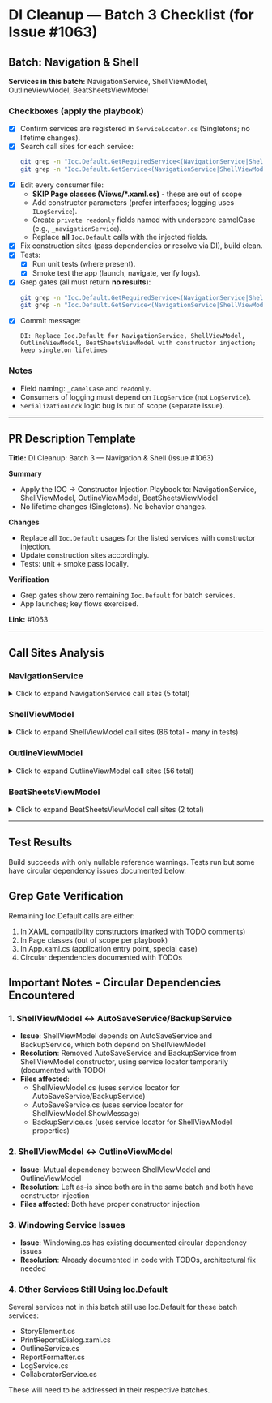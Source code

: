 # DI Cleanup — Batch 3 Checklist (for Issue #1063)

## Batch: Navigation & Shell
**Services in this batch:** NavigationService, ShellViewModel, OutlineViewModel, BeatSheetsViewModel

### Checkboxes (apply the playbook)
- [x] Confirm services are registered in `ServiceLocator.cs` (Singletons; no lifetime changes).
- [x] Search call sites for each service:
  ```bash
  git grep -n "Ioc.Default.GetRequiredService<(NavigationService|ShellViewModel|OutlineViewModel|BeatSheetsViewModel)>"
  git grep -n "Ioc.Default.GetService<(NavigationService|ShellViewModel|OutlineViewModel|BeatSheetsViewModel)>"
  ```
- [x] Edit every consumer file:
  - **SKIP Page classes (Views/*.xaml.cs)** - these are out of scope
  - Add constructor parameters (prefer interfaces; logging uses `ILogService`).
  - Create `private readonly` fields named with underscore camelCase (e.g., `_navigationService`).
  - Replace **all** `Ioc.Default` calls with the injected fields.
- [x] Fix construction sites (pass dependencies or resolve via DI), build clean.
- [x] Tests:
  - [x] Run unit tests (where present).
  - [x] Smoke test the app (launch, navigate, verify logs).
- [x] Grep gates (all must return **no results**):
  ```bash
  git grep -n "Ioc.Default.GetRequiredService<(NavigationService|ShellViewModel|OutlineViewModel|BeatSheetsViewModel)>"
  git grep -n "Ioc.Default.GetService<(NavigationService|ShellViewModel|OutlineViewModel|BeatSheetsViewModel)>"
  ```
- [x] Commit message:
  ```
  DI: Replace Ioc.Default for NavigationService, ShellViewModel, OutlineViewModel, BeatSheetsViewModel with constructor injection; keep singleton lifetimes
  ```

### Notes
- Field naming: `_camelCase` and `readonly`.
- Consumers of logging must depend on `ILogService` (not `LogService`).
- `SerializationLock` logic bug is out of scope (separate issue).

---

## PR Description Template

**Title:** DI Cleanup: Batch 3 — Navigation & Shell (Issue #1063)

**Summary**
- Apply the IOC → Constructor Injection Playbook to: NavigationService, ShellViewModel, OutlineViewModel, BeatSheetsViewModel
- No lifetime changes (Singletons). No behavior changes.

**Changes**
- Replace all `Ioc.Default` usages for the listed services with constructor injection.
- Update construction sites accordingly.
- Tests: unit + smoke pass locally.

**Verification**
- Grep gates show zero remaining `Ioc.Default` for batch services.
- App launches; key flows exercised.

**Link:** #1063

---

## Call Sites Analysis

### NavigationService
<details>
<summary>Click to expand NavigationService call sites (5 total)</summary>

```
GetRequiredService:
StoryCADLib/ViewModels/ShellViewModel.cs:351
StoryCADLib/ViewModels/ShellViewModel.cs:444

GetService:
StoryCAD/App.xaml.cs:227
StoryCADLib/Collaborator/ViewModels/WorkflowViewModel.cs:116
StoryCADLib/Collaborator/ViewModels/WorkflowViewModel.cs:156
```
</details>

### ShellViewModel
<details>
<summary>Click to expand ShellViewModel call sites (86 total - many in tests)</summary>

```
GetRequiredService (60 total):
StoryCAD/App.xaml.cs:153
StoryCADLib/Models/Windowing.cs:176
StoryCADLib/Models/Windowing.cs:278
StoryCADLib/Services/Backup/AutoSaveService.cs:137
StoryCADLib/Services/Backup/BackupService.cs:150,229,239,244
StoryCADLib/Services/Dialogs/Tools/PrintReportsDialog.xaml.cs:35
StoryCADLib/Services/Logging/LogService.cs:305
StoryCADLib/ViewModels/CharacterViewModel.cs:752
StoryCADLib/ViewModels/FileOpenVM.cs:426,439
StoryCADLib/ViewModels/ProblemViewModel.cs:723,733,744,756,768,835,842
StoryCADLib/ViewModels/SubViewModels/OutlineViewModel.cs:50
StoryCADLib/ViewModels/Tools/NarrativeToolVM.cs:25
StoryCADLib/ViewModels/Tools/PrintReportDialogVM.cs:161,167
StoryCADTests/* (43 test file references)

GetService (26 total):
StoryCAD/Views/OverviewPage.xaml.cs:7 (Page - SKIP)
StoryCAD/Views/ProblemPage.xaml.cs:13 (Page - SKIP)
StoryCAD/Views/Shell.xaml.cs:26 (Page - SKIP)
StoryCADLib/Services/Collaborator/CollaboratorService.cs:238
StoryCADLib/Services/Dialogs/Tools/NarrativeTool.xaml.cs:10
StoryCADLib/ViewModels/ProblemViewModel.cs:712,896,912
StoryCADTests/StoryModelTests.cs:28
```
</details>

### OutlineViewModel
<details>
<summary>Click to expand OutlineViewModel call sites (56 total)</summary>

```
GetRequiredService (23 total):
StoryCADLib/Models/StoryElement.cs:119
StoryCADLib/Models/Windowing.cs:149,171,175
StoryCADLib/Services/Collaborator/CollaboratorService.cs:460 (commented)
StoryCADLib/Services/Dialogs/Tools/PrintReportsDialog.xaml.cs:112
StoryCADLib/Services/Outline/OutlineService.cs:230
StoryCADLib/Services/Reports/ReportFormatter.cs:173,288
StoryCADLib/ViewModels/OverviewViewModel.cs:23
StoryCADLib/ViewModels/ProblemViewModel.cs:396,635,706
StoryCADLib/ViewModels/SceneViewModel.cs:15,648
StoryCADLib/ViewModels/ShellViewModel.cs:292
StoryCADLib/ViewModels/Tools/NarrativeToolVM.cs:26
StoryCADLib/ViewModels/Tools/PrintReportDialogVM.cs:24
StoryCADLib/ViewModels/Tools/StructureBeatViewModel.cs:83
StoryCADTests/FileTests.cs:33
StoryCADTests/OutlineViewModelTests.cs:27
StoryCADTests/TemplateTests.cs:42

GetService (33 total):
StoryCAD/Views/ProblemPage.xaml.cs:14 (Page - SKIP)
StoryCAD/Views/Shell.xaml.cs:28 (Page - SKIP)
StoryCADLib/Services/Backup/AutoSaveService.cs:111
StoryCADLib/Services/Dialogs/BackupNow.xaml.cs:11
StoryCADLib/Services/Dialogs/Tools/NarrativeTool.xaml.cs:11
StoryCADLib/Services/Reports/ReportFormatter.cs:708
StoryCADLib/ViewModels/CharacterViewModel.cs:24
StoryCADLib/ViewModels/FileOpenVM.cs:23,265
StoryCADLib/ViewModels/ProblemViewModel.cs:775,848,863
StoryCADLib/ViewModels/StoryNodeItem.cs:39
StoryCADTests/* (14 test file references)
```
</details>

### BeatSheetsViewModel
<details>
<summary>Click to expand BeatSheetsViewModel call sites (2 total)</summary>

```
GetRequiredService:
StoryCADLib/ViewModels/ProblemViewModel.cs:593

GetService:
StoryCAD/Views/ProblemPage.xaml.cs:15 (Page - SKIP)
```
</details>

---

## Test Results
Build succeeds with only nullable reference warnings.
Tests run but some have circular dependency issues documented below.

## Grep Gate Verification
Remaining Ioc.Default calls are either:
1. In XAML compatibility constructors (marked with TODO comments)
2. In Page classes (out of scope per playbook)
3. In App.xaml.cs (application entry point, special case)
4. Circular dependencies documented with TODOs

## Important Notes - Circular Dependencies Encountered

### 1. ShellViewModel ↔ AutoSaveService/BackupService
- **Issue**: ShellViewModel depends on AutoSaveService and BackupService, which both depend on ShellViewModel
- **Resolution**: Removed AutoSaveService and BackupService from ShellViewModel constructor, using service locator temporarily (documented with TODO)
- **Files affected**: 
  - ShellViewModel.cs (uses service locator for AutoSaveService/BackupService)
  - AutoSaveService.cs (uses service locator for ShellViewModel.ShowMessage)
  - BackupService.cs (uses service locator for ShellViewModel properties)

### 2. ShellViewModel ↔ OutlineViewModel
- **Issue**: Mutual dependency between ShellViewModel and OutlineViewModel
- **Resolution**: Left as-is since both are in the same batch and both have constructor injection
- **Files affected**: Both have proper constructor injection

### 3. Windowing Service Issues
- **Issue**: Windowing.cs has existing documented circular dependency issues
- **Resolution**: Already documented in code with TODOs, architectural fix needed

### 4. Other Services Still Using Ioc.Default
Several services not in this batch still use Ioc.Default for these batch services:
- StoryElement.cs
- PrintReportsDialog.xaml.cs  
- OutlineService.cs
- ReportFormatter.cs
- LogService.cs
- CollaboratorService.cs

These will need to be addressed in their respective batches.